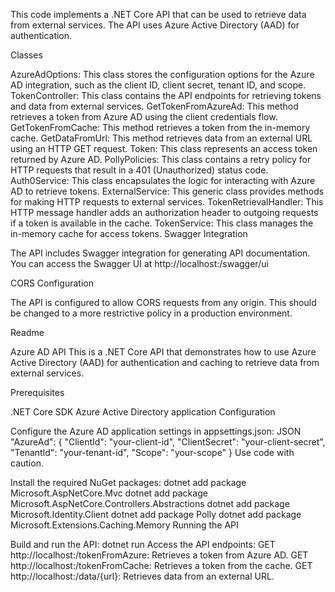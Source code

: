 This code implements a .NET Core API that can be used to retrieve data from external services.
The API uses Azure Active Directory (AAD) for authentication.

Classes

AzureAdOptions: This class stores the configuration options for the Azure AD integration, such as the client ID, client secret, tenant ID, and scope.
TokenController: This class contains the API endpoints for retrieving tokens and data from external services.
GetTokenFromAzureAd: This method retrieves a token from Azure AD using the client credentials flow.
GetTokenFromCache: This method retrieves a token from the in-memory cache.
GetDataFromUrl: This method retrieves data from an external URL using an HTTP GET request.
Token: This class represents an access token returned by Azure AD.
PollyPolicies: This class contains a retry policy for HTTP requests that result in a 401 (Unauthorized) status code.
Auth0Service: This class encapsulates the logic for interacting with Azure AD to retrieve tokens.
ExternalService: This generic class provides methods for making HTTP requests to external services.
TokenRetrievalHandler: This HTTP message handler adds an authorization header to outgoing requests if a token is available in the cache.
TokenService: This class manages the in-memory cache for access tokens.
Swagger Integration

The API includes Swagger integration for generating API documentation. You can access the Swagger UI at http://localhost:<port>/swagger/ui

CORS Configuration

The API is configured to allow CORS requests from any origin. This should be changed to a more restrictive policy in a production environment.

Readme

Azure AD API
This is a .NET Core API that demonstrates how to use Azure Active Directory (AAD) for authentication and caching to retrieve data from external services.

Prerequisites

.NET Core SDK
Azure Active Directory application
Configuration

Configure the Azure AD application settings in appsettings.json:
JSON
"AzureAd": {
"ClientId": "your-client-id",
"ClientSecret": "your-client-secret",
"TenantId": "your-tenant-id",
"Scope": "your-scope"
}
Use code with caution.

Install the required NuGet packages:
dotnet add package Microsoft.AspNetCore.Mvc
dotnet add package Microsoft.AspNetCore.Controllers.Abstractions
dotnet add package Microsoft.Identity.Client
dotnet add package Polly
dotnet add package Microsoft.Extensions.Caching.Memory
Running the API

Build and run the API:
dotnet run
Access the API endpoints:
GET http://localhost:<port>/tokenFromAzure: Retrieves a token from Azure AD.
GET http://localhost:<port>/tokenFromCache: Retrieves a token from the cache.
GET http://localhost:<port>/data/{url}: Retrieves data from an external URL.
